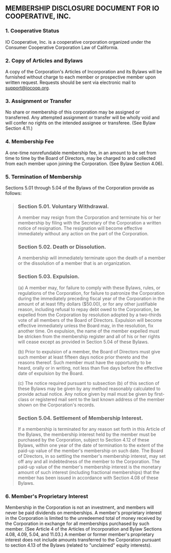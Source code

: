 ## MEMBERSHIP DISCLOSURE DOCUMENT FOR IO COOPERATIVE, INC.

### 1. Cooperative Status

IO Cooperative, Inc. is a cooperative corporation organized under the Consumer Cooperative Corporation Law of California.

### 2. Copy of Articles and Bylaws

A copy of the Corporation's Articles of Incorporation and its Bylaws will be furnished without charge to each member or prospective member upon written request. Requests should be sent via electronic mail to [support@iocoop.org][].

   [support@iocoop.org]: mailto:support@iocoop.org

### 3. Assignment or Transfer

No share or membership of this corporation may be assigned or transferred. Any attempted assignment or transfer will be wholly void and will confer no rights on the intended assignee or transferee. (See Bylaw Section 4.11.)

### 4. Membership Fee

A one-time nonrefundable membership fee, in an amount to be set from time to time by the Board of Directors, may be charged to and collected from each member upon joining the Corporation. (See Bylaw Section 4.06).

### 5. Termination of Membership

Sections 5.01 through 5.04 of the Bylaws of the Corporation provide as follows:

> ### Section 5.01. Voluntary Withdrawal.
> 
> A member may resign from the Corporation and terminate his or her membership by filing with the Secretary of the Corporation a written notice of resignation. The resignation will become effective immediately without any action on the part of the Corporation.
> 
> ### Section 5.02. Death or Dissolution.
> 
> A membership will immediately terminate upon the death of a member or the dissolution of a member that is an organization.
> 
> ### Section 5.03. Expulsion.
> 
> (a) A member may, for failure to comply with these Bylaws, rules, or regulations of the Corporation, for failure to patronize the Corporation during the immediately preceding fiscal year of the Corporation in the amount of at least fifty dollars ($50.00), or for any other justifiable reason, including refusal to repay debt owed to the Corporation, be expelled from the Corporation by resolution adopted by a two-thirds vote of all members of the Board of Directors. Expulsion will become effective immediately unless the Board may, in the resolution, fix another time. On expulsion, the name of the member expelled must be stricken from the membership register and all of his or her rights will cease except as provided in Section 5.04 of these Bylaws.
> 
> (b) Prior to expulsion of a member, the Board of Directors must give such member at least fifteen days notice prior thereto and the reasons thereof. Such member must have the opportunity to be heard, orally or in writing, not less than five days before the effective date of expulsion by the Board.
> 
> (c) The notice required pursuant to subsection (b) of this section of these Bylaws may be given by any method reasonably calculated to provide actual notice. Any notice given by mail must be given by first-class or registered mail sent to the last known address of the member shown on the Corporation's records.
> 
> ### Section 5.04. Settlement of Membership Interest.
> 
> If a membership is terminated for any reason set forth in this Article of the Bylaws, the membership interest held by the member must be purchased by the Corporation, subject to Section 4.12 of these Bylaws, within one year of the date of termination to the extent of the paid-up value of the member's membership on such date. The Board of Directors, in so settling the member's membership interest, may set off any and all indebtedness of the member to the Corporation. The paid-up value of the member's membership interest is the monetary amount of such interest (including fractional memberships) that the member has been issued in accordance with Section 4.08 of these Bylaws.

### 6. Member's Proprietary Interest

Membership in the Corporation is not an investment, and members will never be paid dividends on memberships. A member's proprietary interest in the Corporation is limited to the unredeemed total of money received by the Corporation in exchange for all memberships purchased by such member. (See Article 4 of the Articles of Incorporation and Bylaw Sections 4.08, 4.09, 5.04, and 11.03.) A member or former member's proprietary interest does not include amounts transferred to the Corporation pursuant to section 4.13 of the Bylaws (related to "unclaimed" equity interests).

